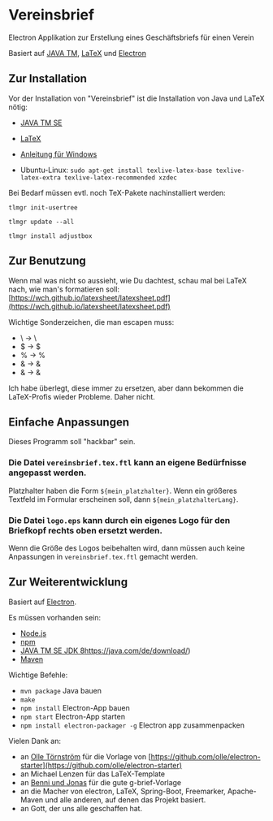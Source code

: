 # Vereinsbrief

Electron Applikation zur Erstellung eines Geschäftsbriefs für einen Verein

Basiert auf [JAVA TM](https://www.java.com/de/), [LaTeX](https://www.latex-project.org/) und [Electron](https://github.com/atom/electron)


## Zur Installation

Vor der Installation von "Vereinsbrief" ist die Installation von Java und LaTeX nötig:

* [JAVA TM SE](https://java.com/de/download/)
* [LaTeX](https://www.latex-project.org/get/)


* [Anleitung für Windows](http://praxistipps.chip.de/latex-unter-windows-installieren-so-gehts_30111)
* Ubuntu-Linux: `sudo apt-get install texlive-latex-base texlive-latex-extra texlive-latex-recommended xzdec`

Bei Bedarf müssen evtl. noch TeX-Pakete nachinstalliert werden:


`tlmgr init-usertree`
 
`tlmgr update --all`

`tlmgr install adjustbox`

## Zur Benutzung

Wenn mal was nicht so aussieht, wie Du dachtest, schau mal bei LaTeX nach, wie man's formatieren soll:
[https://wch.github.io/latexsheet/latexsheet.pdf](https://wch.github.io/latexsheet/latexsheet.pdf)

Wichtige Sonderzeichen, die man escapen muss:

* \ -> \\
* $ -> \$
* % -> \%
* & -> \&
* & -> \&

Ich habe überlegt, diese immer zu ersetzen, aber dann bekommen die LaTeX-Profis wieder Probleme. Daher nicht.


## Einfache Anpassungen

Dieses Programm soll "hackbar" sein.

### Die Datei `vereinsbrief.tex.ftl` kann an eigene Bedürfnisse angepasst werden.

Platzhalter haben die Form `${mein_platzhalter}`.
Wenn ein größeres Textfeld im Formular erscheinen soll, dann `${mein_platzhalterLang}`.

### Die Datei `logo.eps` kann durch ein eigenes Logo für den Briefkopf rechts oben ersetzt werden.

Wenn die Größe des Logos beibehalten wird, dann müssen auch keine Anpassungen in `vereinsbrief.tex.ftl` gemacht werden.   


## Zur Weiterentwicklung

Basiert auf [Electron](https://github.com/atom/electron).

Es müssen vorhanden sein:
* [Node.js](https://nodejs.org/en/download/current/)
* [npm](https://www.npmjs.com/get-npm)
* [JAVA TM SE JDK 8]()https://java.com/de/download/)
* [Maven](https://maven.apache.org/)


Wichtige Befehle:
* `mvn package` Java bauen
* `make`
* `npm install` Electron-App bauen
* `npm start`   Electron-App starten
* `npm install electron-packager -g` Electron app zusammenpacken

Vielen Dank an:

* an [Olle Törnström](https://github.com/olle) für die Vorlage von [https://github.com/olle/electron-starter](https://github.com/olle/electron-starter)
* an Michael Lenzen für das LaTeX-Template
* an [Benni und Jonas](http://be-jo.net/) für die gute g-brief-Vorlage
* an die Macher von electron, LaTeX, Spring-Boot, Freemarker, Apache-Maven und alle anderen, auf denen das Projekt basiert.
* an Gott, der uns alle geschaffen hat.
  
